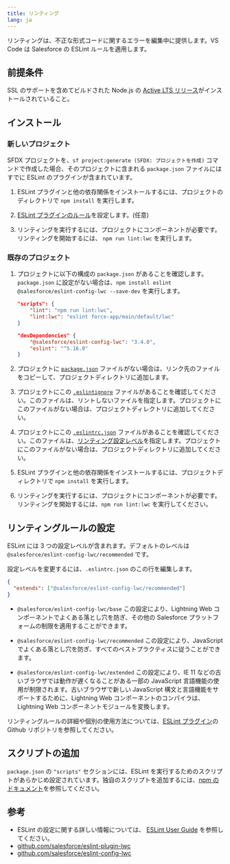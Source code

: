 ```yaml
---
title: リンティング
lang: ja
---
```


リンティングは、不正な形式コードに関するエラーを編集中に提供します。VS Code は Salesforce の ESLint ルールを適用します。

## 前提条件

SSL のサポートを含めてビルドされた Node.js の [Active LTS リリース](https://nodejs.org/en/about/releases/)がインストールされていること。

## インストール

### 新しいプロジェクト

SFDX プロジェクトを、`sf project:generate (SFDX: プロジェクトを作成)` コマンドで作成した場合、そのプロジェクトに含まれる `package.json` ファイルにはすでに ESLint のプラグインが含まれています。

1. ESLint プラグインと他の依存関係をインストールするには、プロジェクトのディレクトリで `npm install` を実行します。

2. [ESLint プラグインのルール](./en/lwc/linting#configure-linting-rules)を設定します。(任意)

3. リンティングを実行するには、プロジェクトにコンポーネントが必要です。リンティングを開始するには、 `npm run lint:lwc` を実行します。

### 既存のプロジェクト

1. プロジェクトに以下の構成の `package.json` があることを確認します。 `package.json` に設定がない場合は、`npm install eslint @salesforce/eslint-config-lwc --save-dev` を実行します。

   ```json
   "scripts": {
       "lint": "npm run lint:lwc",
       "lint:lwc": "eslint force-app/main/default/lwc"
   }

   "devDependencies" {
       "@salesforce/eslint-config-lwc": "3.4.0",
       "eslint": "^5.16.0"
   }
   ```

2. プロジェクトに [`package.json`](https://github.com/forcedotcom/salesforcedx-templates/blob/master/src/templates/project/package.json) ファイルがない場合は、リンク先のファイルをコピーして、プロジェクトディレクトリに追加します。

3. プロジェクトにこの [`.eslintignore`](https://github.com/forcedotcom/salesforcedx-templates/blob/master/src/templates/project/.eslintignore) ファイルがあることを確認してください。このファイルは、リントしないファイルを指定します。プロジェクトにこのファイルがない場合は、プロジェクトディレクトリに追加してください。

4. プロジェクトにこの [`.eslintrc.json`](https://github.com/forcedotcom/salesforcedx-templates/blob/master/src/templates/project/.eslintrc.json) ファイルがあることを確認してください。このファイルは、[リンティング設定レベル](./ja/lwc/linting#リンティングルールの設定)を指定します。プロジェクトにこのファイルがない場合は、プロジェクトディレクトリに追加してください。

5. ESLint プラグインと他の依存関係をインストールするには、プロジェクトディレクトリで `npm install` を実行します。

6. リンティングを実行するには、プロジェクトにコンポーネントが必要です。リンティングを開始するには、`npm run lint:lwc` を実行してください。

## リンティングルールの設定

ESLint には 3 つの設定レベルが含まれます。デフォルトのレベルは `@salesforce/eslint-config-lwc/recommended` です。

設定レベルを変更するには、`.eslintrc.json` のこの行を編集します。

```json
{
  "extends": ["@salesforce/eslint-config-lwc/recommended"]
}
```

- `@salesforce/eslint-config-lwc/base`
  この設定により、Lightning Web コンポーネントでよくある落とし穴を防ぎ、その他の Salesforce プラットフォームの制限を適用することができます。

- `@salesforce/eslint-config-lwc/recommended`
  この設定により、JavaScript でよくある落とし穴を防ぎ、すべてのベストプラクティスに従うことができます。

- `@salesforce/eslint-config-lwc/extended`
  この設定により、IE 11 などの古いブラウザでは動作が遅くなることがある一部の JavaScript 言語機能の使用が制限されます。古いブラウザで新しい JavaScript 構文と言語機能をサポートするために、Lightning Web コンポーネントのコンパイラは、Lightning Web コンポーネントモジュールを変換します。

リンティングルールの詳細や個別の使用方法については、[ESLint プラグイン](https://github.com/salesforce/eslint-plugin-lwc)の Github リポジトリを参照してください。

## スクリプトの追加

`package.json` の `"scripts"` セクションには、ESLint を実行するためのスクリプトがあらかじめ設定されています。独自のスクリプトを追加するには、[npm のドキュメント](https://docs.npmjs.com/misc/scripts)を参照してください。

## 参考

- ESLint の設定に関する詳しい情報については、 [ESLint User Guide](https://eslint.org/docs/user-guide/configuring) を参照してください。
- [github.com/salesforce/eslint-plugin-lwc](https://github.com/salesforce/eslint-plugin-lwc)
- [github.com/salesforce/eslint-config-lwc](https://github.com/salesforce/eslint-config-lwc)
